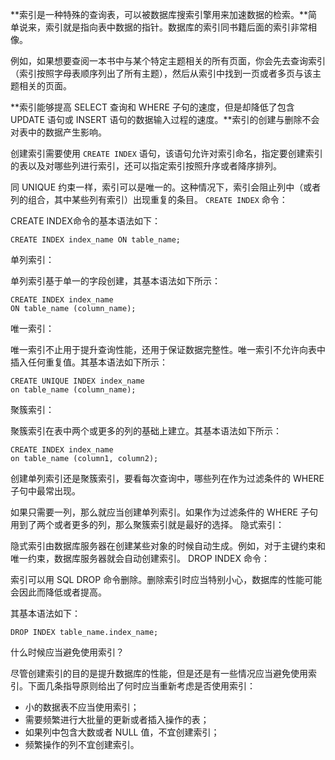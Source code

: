 **索引是一种特殊的查询表，可以被数据库搜索引擎用来加速数据的检索。**简单说来，索引就是指向表中数据的指针。数据库的索引同书籍后面的索引非常相像。

例如，如果想要查阅一本书中与某个特定主题相关的所有页面，你会先去查询索引（索引按照字母表顺序列出了所有主题），然后从索引中找到一页或者多页与该主题相关的页面。

**索引能够提高 SELECT 查询和 WHERE 子句的速度，但是却降低了包含 UPDATE 语句或 INSERT 语句的数据输入过程的速度。**索引的创建与删除不会对表中的数据产生影响。

创建索引需要使用 `CREATE INDEX` 语句，该语句允许对索引命名，指定要创建索引的表以及对哪些列进行索引，还可以指定索引按照升序或者降序排列。

同 UNIQUE 约束一样，索引可以是唯一的。这种情况下，索引会阻止列中（或者列的组合，其中某些列有索引）出现重复的条目。
`CREATE INDEX` 命令：

CREATE INDEX命令的基本语法如下：

```mysql
CREATE INDEX index_name ON table_name;
```

单列索引：

单列索引基于单一的字段创建，其基本语法如下所示：

```mysql
CREATE INDEX index_name
ON table_name (column_name);
```

唯一索引：

唯一索引不止用于提升查询性能，还用于保证数据完整性。唯一索引不允许向表中插入任何重复值。其基本语法如下所示：

```mysql
CREATE UNIQUE INDEX index_name
on table_name (column_name);
```

聚簇索引：

聚簇索引在表中两个或更多的列的基础上建立。其基本语法如下所示：

```mysql
CREATE INDEX index_name
on table_name (column1, column2);
```

创建单列索引还是聚簇索引，要看每次查询中，哪些列在作为过滤条件的 WHERE 子句中最常出现。

如果只需要一列，那么就应当创建单列索引。如果作为过滤条件的 WHERE 子句用到了两个或者更多的列，那么聚簇索引就是最好的选择。
隐式索引：

隐式索引由数据库服务器在创建某些对象的时候自动生成。例如，对于主键约束和唯一约束，数据库服务器就会自动创建索引。
DROP INDEX 命令：

索引可以用 SQL DROP 命令删除。删除索引时应当特别小心，数据库的性能可能会因此而降低或者提高。

其基本语法如下：

```mysql
DROP INDEX table_name.index_name;
```

什么时候应当避免使用索引？

尽管创建索引的目的是提升数据库的性能，但是还是有一些情况应当避免使用索引。下面几条指导原则给出了何时应当重新考虑是否使用索引：

- 小的数据表不应当使用索引；
- 需要频繁进行大批量的更新或者插入操作的表；
- 如果列中包含大数或者 NULL 值，不宜创建索引；
- 频繁操作的列不宜创建索引。